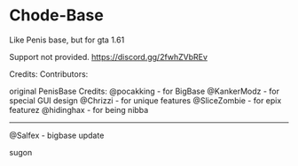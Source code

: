 # Chode-Base
Like Penis base, but for gta 1.61


Support not provided.
https://discord.gg/2fwhZVbREv

Credits:
Contributors:

original PenisBase Credits:
@pocakking - for BigBase
@KankerModz - for special GUI design
@Chrizzi - for unique features
@SliceZombie - for epix featurez
@hidinghax - for being nibba

----------------------------------
@Salfex - bigbase update




sugon
